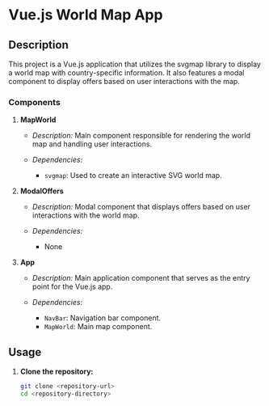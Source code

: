# Vue.js World Map App

## Description

This project is a Vue.js application that utilizes the svgmap library to display a world map with country-specific information. It also features a modal component to display offers based on user interactions with the map.

### Components

1. **MapWorld**

   - *Description:* Main component responsible for rendering the world map and handling user interactions.
   
   - *Dependencies:*
     - `svgmap`: Used to create an interactive SVG world map.

2. **ModalOffers**

   - *Description:* Modal component that displays offers based on user interactions with the world map.
   
   - *Dependencies:*
     - None

3. **App**

   - *Description:* Main application component that serves as the entry point for the Vue.js app.
   
   - *Dependencies:*
     - `NavBar`: Navigation bar component.
     - `MapWorld`: Main map component.

## Usage

1. **Clone the repository:**
   ```bash
   git clone <repository-url>
   cd <repository-directory>
